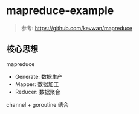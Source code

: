# mapreduce-example

> 参考: https://github.com/kevwan/mapreduce

## 核心思想

mapreduce

* Generate: 数据生产
* Mapper: 数据加工
* Reducer: 数据聚合

channel + goroutine 结合

